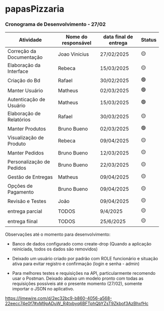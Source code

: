 # papasPizzaria

### Cronograma de Desenvolvimento - 27/02

| Atividade                 | Nome do responsável | data final de entrega | Status |
| ------------------------- | ------------------- | --------------------- | ------ |
| Correção da Documentação  | Joao Vinicius       | 27/02/2025            | 🟡     |
| Elaboração da Interface   | Rebeca              | 15/03/2025            | 🟡     |
| Criação do Bd             | Rafael              | 30/02/2025            | 🟢     |
| Manter Usuário            | Matheus             | 02/03/2025            | 🟢     |
| Autenticação de Usuário   | Matheus             | 15/03/2025            | 🟢     |
| Elaboração de Relatórios  | Rafael              | 30/03/2025            | 🟡     |
| Manter Produtos           | Bruno Bueno         | 02/03/2025            | 🟢     |
| Visualização de Produto   | Rebeca              | 09/04/2025            | 🟡     |
| Manter Pedidos            | Bruno Bueno         | 12/03/2025            | 🟡     |
| Personalização de Pedidos | Bruno Bueno         | 22/03/2025            | 🟡     |
| Gestão de Entregas        | Matheus             | 09/04/2025            | 🟡     |
| Opções de Pagamento       | Bruno Bueno         | 09/04/2025            | 🟡     |
| Revisão e Testes          | João                | 09/04/2025            | 🟡     |
| entrega parcial           | TODOS               | 9/4/2025              | 🟡     |
| entrega fiinal            | TODOS               | 25/6/2025             | 🟡     |
Observações até o momento para desenvolvimento:
- Banco de dados configurado como create-drop (Quando a aplicação reiniciada, todos os dados são removidos)

- Deixado um usuário criado por padrão com ROLE funcionário e situação ativa para evitar registro e confirmação (login e senha - admin)

- Para melhores testes e requisições na API, particularmente recomendo usar o Postman. Deixado abaixo um modelo pronto com todas as requisições possíveis até o presente momento (27/02), somente importar o JSON no aplicativo.

https://limewire.com/d/2ec32bc9-b860-4056-a568-22eecc74e0f7#xM9pADuW_R4txbyq6BFTphQbYZsT9Zkbof3AzBhxfHc

